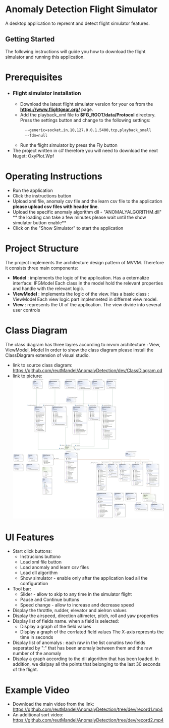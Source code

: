 # Anomaly Detection Flight Simulator

 A desktop application to represnt and detect flight simulator features.
 
## Getting Started

The following instructions will guide you how to download the flight simulator and running this application.
 
# Prerequisites
* ### Flight simulator installation
  * Download the latest flight simulator version for your os from the **https://www.flightgear.org/** page.
  * Add the playback_xml file to **$FG_ROOT/data/Protocol** directory.
   Press the settings button and change to the following settings:
    ```bash
      --generic=socket,in,10,127.0.0.1,5400,tcp,playback_small
      --fdm=null 
    ```
  * Run the flight simulator by press the Fly button
 * The project written in c# therefore you will need to download the next Nuget: OxyPlot.Wpf
 

# Operating Instructions
  * Run the application 
  * Click the instructions button
  * Upload xml file, anomaly csv file and the learn csv file to the application
    **please upload csv files with header line**.
  * Upload the specific anomaly algorithm dll - "ANOMALYALGORITHM.dll"
   ** the loading can take a few minutes please wait until the show simulator button enable**
  * Click on the "Show Simulator" to start the application

# Project Structure
  The project implements the architecture design pattern of MVVM. Therefore it consists three main components: 
  * **Model** : implements the logic of the application. Has a externalize interface: IFGModel
            Each class in the model hold the relevant properties and handle with the relevant logic.
  * **ViewModel** : implements the logic of the view. Has a basic class : ViewModel 
            Each view logic part implemneted in differnet view model.
  * **View** : represents the UI of the application. The view divide into several user controls

# Class Diagram
  The class diagram has three layres according to mvvm architecture : View, ViewModel, Model
  In order to show the class diagram please install the ClassDiagram extension of visual studio.
  * link to source class diagram: https://github.com/reutMandel/AnomalyDetection/dev/ClassDiagram.cd
  * link to picture: ![ClassDiagram](https://github.com/reutMandel/AnomalyDetection/blob/dev/ClassDiagram.png)
  
# UI Features
 * Start click buttons:
   * Instrucions buttono
   * Load xml file button
   * Load anomaly and learn csv files
   * Load dll algorithm
   * Show simulator - enable only after the application load all the configuration 
 * Tool bar:
   * Slider - allow to skip to any time in the simulator flight
   * Pause and Continue buttons
   * Speed change - allow to increase and decrease speed
 * Display the throttle, rudder, elevator and aielron values 
 * Display the airspeed, direction altimeter, pitch, roll and yaw properties 
 * Display list of fields name. when a field is selected:
   * Display a graph of the field values 
   * Display a graph of the corrlated field values 
   The X-axis represnts the time in seconds
 * Display list of anomalys : each raw in the list conatins two fields seperated by ":" that has been anomaly   between them and the raw number of the anomaly
 * Display a graph according to the dll algorithm that has been loaded. In addition, we dislpay all the points   that belonging to the last 30 seconds of the flight. 

# Example Video
 * Download the main video from the link:  https://github.com/reutMandel/AnomalyDetection/tree/dev/record1.mp4
 * An additional sort video: https://github.com/reutMandel/AnomalyDetection/tree/dev/record2.mp4
